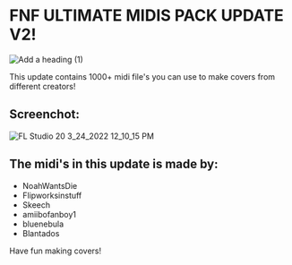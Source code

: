 # FNF ULTIMATE MIDIS PACK UPDATE V2!

![Add a heading (1)](https://user-images.githubusercontent.com/93661920/160127125-b62e8af1-fd8e-43e5-a2a5-cd380e621d70.png)


This update contains 1000+ midi file's you can use to make covers from different creators!

## Screenchot:
![FL Studio 20 3_24_2022 12_10_15 PM](https://user-images.githubusercontent.com/93661920/159847231-f6de2b83-952b-48cb-80e5-4b3fdf71a46f.png)


## The midi's in this update is made by:

* NoahWantsDie
* Flipworksinstuff
* Skeech
* amiibofanboy1
* bluenebula
* Blantados

Have fun making covers!
